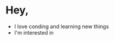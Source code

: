<h1>Hey,</h1>








<ul>
  <li> I love conding and learning new things</li>
  <li> I'm interested in </li>

  </ul>

